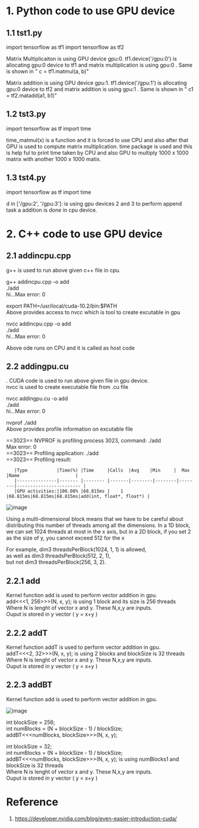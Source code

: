 
# 1. Python code to use GPU device
 
 ##  1.1  tst1.py 
  
import tensorflow as tf1
import tensorflow as tf2

 Matrix Multiplicaiton is using GPU device gpu:0. 
 tf1.device('/gpu:0') is  allocating gpu:0 device to tf1 and   matrix multiplication is using  gpu:0 .  Same is shown in " c = tf1.matmul(a, b)" 

 Matrix addition is using GPU device gpu:1. 
 tf1.device('/gpu:1') is  allocating gpu:0 device to tf2 and   matrix addition is using  gpu:1 .  Same is shown in "   c1 = tf2.matadd(a1, b1)" 
 
 
 
 ##  1.2  tst3.py 
  
import tensorflow as tf
import time

time_matmul(x) is a function and it is forced to  use CPU and also after that GPU is used to compute matrix multiplication.  time package is used and this is help ful to print time taken by CPU and also GPU to multiply 1000 x 1000 matrix with another 1000 x 1000 matix. 
 
 
  ##  1.3  tst4.py 
  
import tensorflow as tf
import time

d in ['/gpu:2', '/gpu:3']: is using  gpu devices 2  and 3 to perform append task a 
addition is done in cpu device.
 
# 2. C++ code to use GPU device
  
 ##  2.1  addincpu.cpp
  g++ is used to run above given c++ file in cpu. 
 
 g++ addincpu.cpp -o add <br>
 ./add  <br>
 hi...Max error: 0 <br>


export PATH=/usr/local/cuda-10.2/bin:$PATH <br>
Above provides access to nvcc which is tool to create excutable in gpu <br>

 nvcc addincpu.cpp -o add <br>
 ./add  <br>
 hi...Max error: 0 <br>

 
 Above ode  runs on  CPU  and it is called as  host code
 
  
 ##  2.2  addingpu.cu  <br>
  .
  CUDA code is used to run above given file in gpu device.   <br>
  nvcc is used to create executable file from .cu file
  
   nvcc addingpu.cu -o add <br>
 ./add  <br>
 hi...Max error: 0 <br>
 
  
  nvprof ./add <br>
  Above provides profile information on excutable file
  
  ==3023== NVPROF is profiling process 3023, command: ./add <br>
Max error: 0 <br>
==3023== Profiling application: ./add <br>
==3023== Profiling result:  <br>

       |Type           |Time(%) |Time     |Calls  |Avg    |Min     |  Max   |Name                     | 
       |---------------|------- |-------- |-------|--------|--------|--------|------------------------ | 
       |GPU activities:|100.00% |68.815ms |    1  |68.815ms|68.815ms|68.815ms|add(int, float*, float*) | 


  
   ![image](https://user-images.githubusercontent.com/58679469/229171538-cc2a6003-f07d-4e29-8128-603b3c0267da.png)
   
Using a multi-dimensional block means that we have to be careful about distributing this number of threads among all the dimensions. In a 1D block, we can set 1024 threads at most in the x axis, but in a 2D block, if you set 2 as the size of y, you cannot exceed 512 for the x

For example, 
dim3 threadsPerBlock(1024, 1, 1) is allowed,  <br>
as well as dim3 threadsPerBlock(512, 2, 1),  <br>
but not dim3 threadsPerBlock(256, 3, 2).<br>

  
  
  ## 2.2.1  add
  Kernel function add is used to perform vector addition in gpu.  <br>
  add<<<1, 256>>>(N, x, y);  is using 1 block and its size is 256 threads   <br>
  Where N is lenght of vector x and y. These N,x,y are inputs.  <br>
  Ouput is stored in y vector ( y = x+y )
  
  ## 2.2.2  addT
  Kernel function addT is used to perform vector addition in gpu.  <br>
  addT<<<2, 32>>>(N, x, y);  is using 2 blocks and blockSize is 32 threads   <br>
  Where N is lenght of vector x and y. These N,x,y are inputs.  <br>
  Ouput is stored in y vector ( y = x+y )
  
  
   ## 2.2.3  addBT
  Kernel function add is used to perform vector addition in gpu.  <br>
  
  ![image](https://user-images.githubusercontent.com/58679469/229173375-a1c4ba72-9d7e-4cfd-8dc1-8f2cfed69986.png)

int blockSize = 256; <br> 
int numBlocks = (N + blockSize - 1) / blockSize; <br> 
addBT<<<numBlocks, blockSize>>>(N, x, y); <br> 


  
  int blockSize = 32;  <br>
   int numBlocks = (N + blockSize - 1) / blockSize;  <br> 
  addBT<<<numBlocks, blockSize>>>(N, x, y);  is using numBlocks1 and blockSize is 32 threads  <br>
  Where N is lenght of vector x and y. These N,x,y are inputs. <br>
  Ouput is stored in y vector ( y = x+y )
  
  
  
  
  # Reference
  1. https://developer.nvidia.com/blog/even-easier-introduction-cuda/ <br> 
